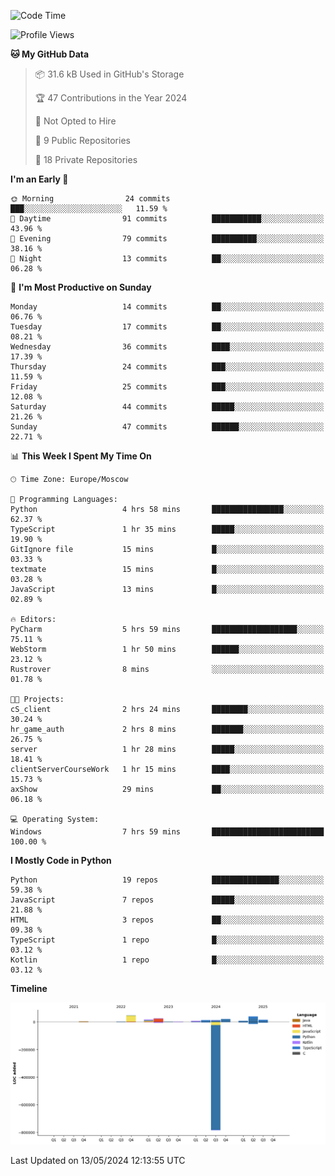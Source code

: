 <!--START_SECTION:waka-->
![Code Time](http://img.shields.io/badge/Code%20Time-324%20hrs%2027%20mins-blue)

![Profile Views](http://img.shields.io/badge/Profile%20Views-0-blue)

**🐱 My GitHub Data** 

> 📦 31.6 kB Used in GitHub's Storage 
 > 
> 🏆 47 Contributions in the Year 2024
 > 
> 🚫 Not Opted to Hire
 > 
> 📜 9 Public Repositories 
 > 
> 🔑 18 Private Repositories 
 > 
**I'm an Early 🐤** 

```text
🌞 Morning                24 commits          ███░░░░░░░░░░░░░░░░░░░░░░   11.59 % 
🌆 Daytime                91 commits          ███████████░░░░░░░░░░░░░░   43.96 % 
🌃 Evening                79 commits          ██████████░░░░░░░░░░░░░░░   38.16 % 
🌙 Night                  13 commits          ██░░░░░░░░░░░░░░░░░░░░░░░   06.28 % 
```
📅 **I'm Most Productive on Sunday** 

```text
Monday                   14 commits          ██░░░░░░░░░░░░░░░░░░░░░░░   06.76 % 
Tuesday                  17 commits          ██░░░░░░░░░░░░░░░░░░░░░░░   08.21 % 
Wednesday                36 commits          ████░░░░░░░░░░░░░░░░░░░░░   17.39 % 
Thursday                 24 commits          ███░░░░░░░░░░░░░░░░░░░░░░   11.59 % 
Friday                   25 commits          ███░░░░░░░░░░░░░░░░░░░░░░   12.08 % 
Saturday                 44 commits          █████░░░░░░░░░░░░░░░░░░░░   21.26 % 
Sunday                   47 commits          ██████░░░░░░░░░░░░░░░░░░░   22.71 % 
```


📊 **This Week I Spent My Time On** 

```text
🕑︎ Time Zone: Europe/Moscow

💬 Programming Languages: 
Python                   4 hrs 58 mins       ████████████████░░░░░░░░░   62.37 % 
TypeScript               1 hr 35 mins        █████░░░░░░░░░░░░░░░░░░░░   19.90 % 
GitIgnore file           15 mins             █░░░░░░░░░░░░░░░░░░░░░░░░   03.33 % 
textmate                 15 mins             █░░░░░░░░░░░░░░░░░░░░░░░░   03.28 % 
JavaScript               13 mins             █░░░░░░░░░░░░░░░░░░░░░░░░   02.89 % 

🔥 Editors: 
PyCharm                  5 hrs 59 mins       ███████████████████░░░░░░   75.11 % 
WebStorm                 1 hr 50 mins        ██████░░░░░░░░░░░░░░░░░░░   23.12 % 
Rustrover                8 mins              ░░░░░░░░░░░░░░░░░░░░░░░░░   01.78 % 

🐱‍💻 Projects: 
cS_client                2 hrs 24 mins       ████████░░░░░░░░░░░░░░░░░   30.24 % 
hr_game_auth             2 hrs 8 mins        ███████░░░░░░░░░░░░░░░░░░   26.75 % 
server                   1 hr 28 mins        █████░░░░░░░░░░░░░░░░░░░░   18.41 % 
clientServerCourseWork   1 hr 15 mins        ████░░░░░░░░░░░░░░░░░░░░░   15.73 % 
axShow                   29 mins             ██░░░░░░░░░░░░░░░░░░░░░░░   06.18 % 

💻 Operating System: 
Windows                  7 hrs 59 mins       █████████████████████████   100.00 % 
```

**I Mostly Code in Python** 

```text
Python                   19 repos            ███████████████░░░░░░░░░░   59.38 % 
JavaScript               7 repos             █████░░░░░░░░░░░░░░░░░░░░   21.88 % 
HTML                     3 repos             ██░░░░░░░░░░░░░░░░░░░░░░░   09.38 % 
TypeScript               1 repo              █░░░░░░░░░░░░░░░░░░░░░░░░   03.12 % 
Kotlin                   1 repo              █░░░░░░░░░░░░░░░░░░░░░░░░   03.12 % 
```



**Timeline**

![Lines of Code chart](https://raw.githubusercontent.com/adlemx/adlemx/main/assets/bar_graph.png)


 Last Updated on 13/05/2024 12:13:55 UTC
<!--END_SECTION:waka-->
